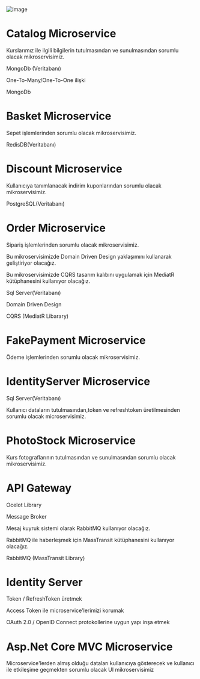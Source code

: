 ![image](https://user-images.githubusercontent.com/81268272/215898888-34be5aa1-9036-4e7f-8b0d-ec820e815db0.png)

<h1><b>Catalog Microservice </b></h1>

Kurslarımız ile ilgili bilgilerin tutulmasından ve sunulmasından sorumlu olacak mikroservisimiz.

MongoDb (Veritabanı)

One-To-Many/One-To-One ilişki

MongoDb

<h1><b>Basket Microservice </b></h1>

Sepet işlemlerinden sorumlu olacak mikroservisimiz.

RedisDB(Veritabanı)

<h1><b>Discount Microservice </b></h1>

Kullanıcıya tanımlanacak indirim kuponlarından sorumlu olacak mikroservisimiz.

PostgreSQL(Veritabanı)

<h1><b>Order Microservice </b></h1>

Sipariş işlemlerinden sorumlu olacak mikroservisimiz.

Bu mikroservisimizde Domain Driven Design yaklaşımını kullanarak geliştiriyor olacağız.

Bu mikroservisimizde CQRS tasarım kalıbını uygulamak için MediatR kütüphanesini kullanıyor olacağız.

Sql Server(Veritabanı)

Domain Driven Design 

CQRS (MediatR Libarary)

<h1><b>FakePayment Microservice </b></h1>

Ödeme işlemlerinden sorumlu olacak mikroservisimiz.

<h1><b>IdentityServer Microservice</b></h1>

Sql Server(Veritabanı)

Kullanıcı dataların tutulmasından,token ve refreshtoken üretilmesinden sorumlu olacak microservisimiz.

<h1><b>PhotoStock Microservice </b></h1>

Kurs fotograflarının tutulmasından ve sunulmasından sorumlu olacak mikroservisimiz.

<h1><b>API Gateway </b></h1>

Ocelot Library

Message Broker 

Mesaj kuyruk sistemi olarak RabbitMQ kullanıyor olacağız.

RabbitMQ ile haberleşmek için MassTransit kütüphanesini kullanıyor olacağız.

RabbitMQ (MassTransit Library)

<h1><b>Identity Server </b></h1>

Token / RefreshToken üretmek

Access Token ile microservice'lerimizi korumak

OAuth 2.0 / OpenID Connect protokollerine uygun yapı inşa etmek

<h1><b>Asp.Net Core MVC Microservice </b></h1>

Microservice'lerden almış olduğu dataları kullanıcıya gösterecek ve kullanıcı ile etkileşime geçmekten sorumlu olacak UI mikroservisimiz

